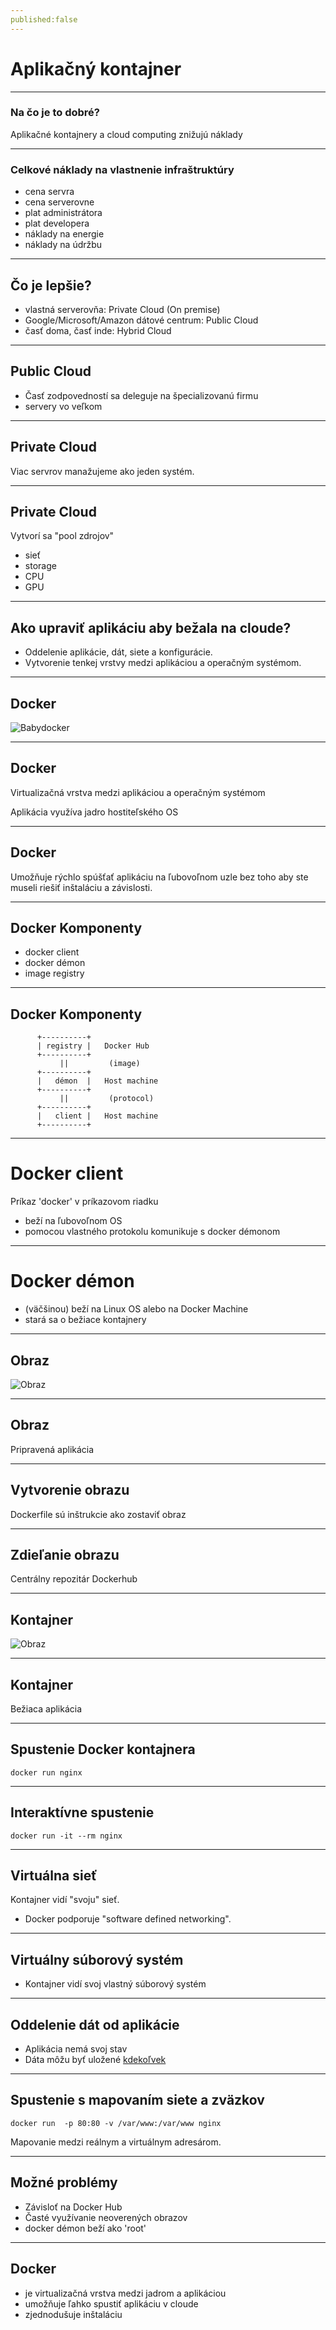 ```yaml
---
published:false
---
```

# Aplikačný kontajner

---
### Na čo je to dobré?

Aplikačné kontajnery  a cloud computing znižujú náklady

---
### Celkové náklady na vlastnenie infraštruktúry

- cena servra
- cena serverovne
- plat administrátora
- plat developera
- náklady na energie
- náklady na údržbu

---
## Čo je lepšie?

- vlastná serverovňa: Private Cloud (On premise)
- Google/Microsoft/Amazon dátové centrum: Public Cloud
- časť doma, časť inde: Hybrid Cloud

---
## Public Cloud

- Časť zodpovedností sa deleguje na špecializovanú firmu
- servery vo veľkom

---
## Private Cloud

Viac servrov manažujeme ako jeden systém.

---
## Private Cloud

Vytvorí sa "pool zdrojov"

- sieť
- storage
- CPU
- GPU

---
## Ako upraviť aplikáciu aby bežala na cloude?

- Oddelenie aplikácie, dát, siete a konfigurácie.
- Vytvorenie tenkej vrstvy medzi aplikáciou a operačným systémom.

---
## Docker

![Babydocker](./babydocker.jpg)

---
## Docker 

Virtualizačná vrstva medzi aplikáciou a operačným systémom

Aplikácia využíva jadro hostiteľského OS

---
## Docker

Umožňuje rýchlo spúšťať aplikáciu na ľubovoľnom uzle
bez toho aby ste museli riešiť inštaláciu a závislosti.

---
## Docker Komponenty

- docker client
- docker démon
- image registry

---
## Docker Komponenty

```
      +----------+
      | registry |   Docker Hub
      +----------+
           ||         (image)
      +----------+
      |   démon  |   Host machine
      +----------+
           ||         (protocol)
      +----------+
      |   client |   Host machine
      +----------+
```

---
# Docker client

Príkaz 'docker' v príkazovom riadku

- beží na ľubovoľnom OS
- pomocou vlastného protokolu komunikuje s docker démonom

---
# Docker démon

- (väčšinou) beží na Linux OS alebo na Docker Machine
- stará sa o bežiace kontajnery

---
## Obraz

![Obraz](./image.jpg)

---
## Obraz

Pripravená aplikácia

---
## Vytvorenie obrazu


Dockerfile sú inštrukcie ako zostaviť obraz

---
## Zdieľanie obrazu


Centrálny repozitár  Dockerhub

---
## Kontajner

![Obraz](./Bin.jpg)

---
## Kontajner

Bežiaca aplikácia

---
## Spustenie Docker kontajnera

    docker run nginx


---
## Interaktívne spustenie

    docker run -it --rm nginx

---
## Virtuálna sieť

Kontajner vidí "svoju" sieť.

- Docker podporuje "software defined networking".

---
## Virtuálny súborový systém

- Kontajner vidí svoj vlastný súborový systém

---
## Oddelenie dát od aplikácie

- Aplikácia nemá svoj stav
- Dáta môžu byť uložené [kdekoľvek](https://docs.docker.com/engine/extend/legacy_plugins/#finding-a-plugin)

---
## Spustenie s mapovaním siete a zväzkov

    docker run  -p 80:80 -v /var/www:/var/www nginx

Mapovanie medzi reálnym a virtuálnym adresárom.

---
## Možné problémy

- Závisloť na Docker Hub
- Časté využívanie neoverených obrazov
- docker démon beží ako 'root'

---
## Docker

- je virtualizačná vrstva medzi jadrom a aplikáciou
- umožňuje ľahko spustiť aplikáciu v cloude
- zjednodušuje inštaláciu
